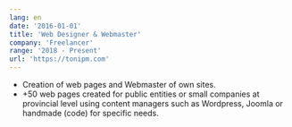 ```yaml
---
lang: en
date: '2016-01-01'
title: 'Web Designer & Webmaster'
company: 'Freelancer'
range: '2018 - Present'
url: 'https://tonipm.com'
---
```


- Creation of web pages and Webmaster of own sites.
- +50 web pages created for public entities or small companies at provincial level using content managers such as Wordpress, Joomla or handmade (code) for specific needs.